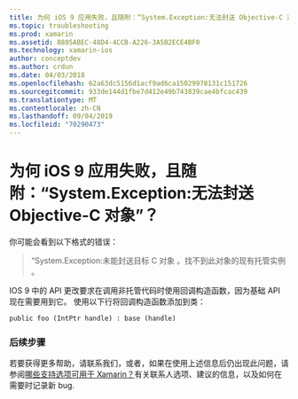 ```yaml
---
title: 为何 iOS 9 应用失败，且随附：“System.Exception:无法封送 Objective-C 对象”？
ms.topic: troubleshooting
ms.prod: xamarin
ms.assetid: 8805ABEC-48D4-4CCB-A226-3A5B2ECE4BF0
ms.technology: xamarin-ios
author: conceptdev
ms.author: crdun
ms.date: 04/03/2018
ms.openlocfilehash: 62a63dc5156d1acf9ad6ca15029978131c151726
ms.sourcegitcommit: 933de144d1fbe7d412e49b743839cae4bfcac439
ms.translationtype: MT
ms.contentlocale: zh-CN
ms.lasthandoff: 09/04/2019
ms.locfileid: "70290473"
---
```

# <a name="why-does-my-ios-9-app-fail-with-systemexception-failed-to-marshal-the-objective-c-object"></a>为何 iOS 9 应用失败，且随附：“System.Exception:无法封送 Objective-C 对象”？

你可能会看到以下格式的错误：

> “System.Exception:未能封送目标 C 对象 。找不到此对象的现有托管实例 。

IOS 9 中的 API 更改要求在调用非托管代码时使用回调构造函数，因为基础 API 现在需要用到它。 使用以下行将回调构造函数添加到类： 

`public foo (IntPtr handle) : base (handle)` 

### <a name="next-steps"></a>后续步骤

若要获得更多帮助，请联系我们，或者，如果在使用上述信息后仍出现此问题，请参阅[哪些支持选项可用于 Xamarin？](~/cross-platform/troubleshooting/support-options.md)有关联系人选项、建议的信息，以及如何在需要时记录新 bug. 

